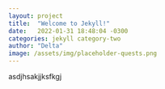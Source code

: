 ```yaml
---
layout: project
title:  "Welcome to Jekyll!"
date:   2022-01-31 18:48:04 -0300
categories: jekyll category-two
author: "Delta"
image: /assets/img/placeholder-quests.png
---
```


asdjhsakjjksfkgj